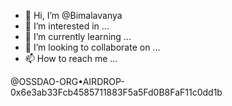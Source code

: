 - 👋 Hi, I’m @Bimalavanya
- 👀 I’m interested in ...
- 🌱 I’m currently learning ...
- 💞️ I’m looking to collaborate on ...
- 📫 How to reach me ...

@OSSDAO-ORG•AIRDROP-0x6e3ab33Fcb4585711883F5a5Fd0B8FaF11c0dd1b

<!---
Bimalavanya/Bimalavanya is a ✨ special ✨ repository because its `README.md` (this file) appears on your GitHub profile.
You can click the Preview link to take a look at your changes.
--->
